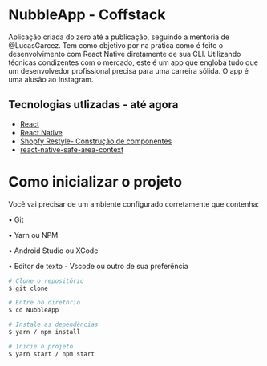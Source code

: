 # NubbleApp - Coffstack

<p>Aplicação criada do zero até a publicação, seguindo a mentoria de @LucasGarcez. Tem como objetivo por na prática como é feito o desenvolvimento com React Native diretamente de sua CLI. Utilizando técnicas condizentes com o mercado, este é um app que engloba tudo que um desenvolvedor profissional precisa para uma carreira sólida. O app é uma alusão ao Instagram.</p>

## Tecnologias utlizadas - até agora
- [React](https://react.dev/)
- [React Native](https://reactnative.dev/)
- [Shopfy Restyle- Construção de componentes](https://shopify.github.io/restyle/)
- [react-native-safe-area-context](https://github.com/th3rdwave/react-native-safe-area-context)


# Como inicializar o projeto

<p>Você vai precisar de um ambiente configurado corretamente que contenha:</p>
<p>• Git</p>
<p>• Yarn ou NPM</p>
<p>• Android Studio ou XCode</p>
<p>• Editor de texto - Vscode ou outro de sua preferência</p>

```bash
# Clone o repositório
$ git clone
```
```bash
# Entre no diretório
$ cd NubbleApp
```
```bash
# Instale as dependências
$ yarn / npm install
```
```bash
# Inicie o projeto
$ yarn start / npm start
```

